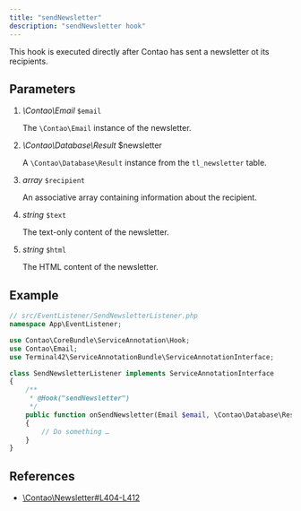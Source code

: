 ```yaml
---
title: "sendNewsletter"
description: "sendNewsletter hook"
---
```



This hook is executed directly after Contao has sent a newsletter ot its recipients.


## Parameters

1. *\Contao\Email* `$email`

    The `\Contao\Email` instance of the newsletter.

2. *\Contao\Database\Result* $newsletter

    A `\Contao\Database\Result` instance from the `tl_newsletter` table.

3. *array* `$recipient`

    An associative array containing information about the recipient.

4. *string* `$text`

    The text-only content of the newsletter.

5. *string* `$html`

   The HTML content of the newsletter.


## Example

```php
// src/EventListener/SendNewsletterListener.php
namespace App\EventListener;

use Contao\CoreBundle\ServiceAnnotation\Hook;
use Contao\Email;
use Terminal42\ServiceAnnotationBundle\ServiceAnnotationInterface;

class SendNewsletterListener implements ServiceAnnotationInterface
{
    /**
     * @Hook("sendNewsletter")
     */
    public function onSendNewsletter(Email $email, \Contao\Database\Result $newsletter, array $recipient, string $text, string $html): void
    {
        // Do something …
    }
}
```


## References

* [\Contao\Newsletter#L404-L412](https://github.com/contao/contao/blob/4.7.6/newsletter-bundle/src/Resources/contao/classes/Newsletter.php#L404-L412)
